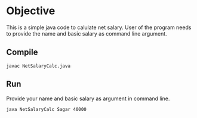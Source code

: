 # Objective
This is a simple java code to calulate net salary. User of the program needs to provide the name and basic salary as command line argument.

## Compile
```shell
javac NetSalaryCalc.java
```

## Run
Provide your name and basic salary as argument in command line. 
```shell
java NetSalaryCalc Sagar 40000
```